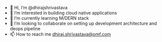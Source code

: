 - 👋 Hi, I’m @dhirajshrivastava
- 👀 I’m interested in building cloud native applications
- 🌱 I’m currently learning M/DERN stack
- 💞️ I’m looking to collaborate on setting up development architecture and deops pipeline
- 📫 How to reach me dhiraj.shrivastava@omf.com

<!---
dhirajshrivastava/dhirajshrivastava is a ✨ special ✨ repository because its `README.md` (this file) appears on your GitHub profile.
You can click the Preview link to take a look at your changes.
--->
